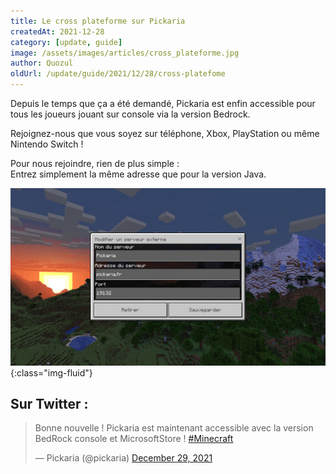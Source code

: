 ```yaml
---
title: Le cross plateforme sur Pickaria
createdAt: 2021-12-28
category: [update, guide]
image: /assets/images/articles/cross_plateforme.jpg
author: Quozul
oldUrl: /update/guide/2021/12/28/cross-platefome
---
```


Depuis le temps que ça a été demandé, Pickaria est enfin accessible pour tous les joueurs jouant sur console via la version Bedrock.

Rejoignez-nous que vous soyez sur téléphone, Xbox, PlayStation ou même Nintendo Switch !

Pour nous rejoindre, rien de plus simple :\
Entrez simplement la même adresse que pour la version Java.

![Serveur Bedrock](/assets/images/articles/adresse_bedrock.jpg){:class="img-fluid"}

## Sur Twitter :

<div class="d-flex w-100 justify-content-center flex-row">
<blockquote class="twitter-tweet"><p lang="fr" dir="ltr">Bonne nouvelle ! Pickaria est maintenant accessible avec la version BedRock console et MicrosoftStore ! <a href="https://twitter.com/hashtag/Minecraft?src=hash&amp;ref_src=twsrc%5Etfw">#Minecraft</a></p>&mdash; Pickaria (@pickaria) <a href="https://twitter.com/pickaria/status/1476237095001894922?ref_src=twsrc%5Etfw">December 29, 2021</a></blockquote><script async src="https://platform.twitter.com/widgets.js" charset="utf-8"></script>
</div>
